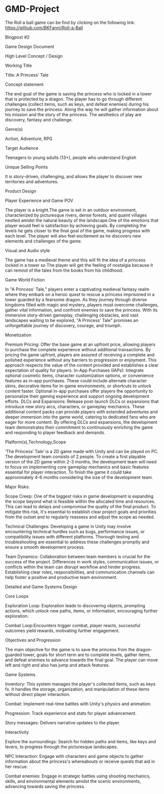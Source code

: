 # GMD-Project
The Roll a ball game can be find by clicking on the following link: https://github.com/BKFanni/Roll-a-Ball

Blogpost #2

Game Design Document

High Level Concept / Design


Working Title

Title: A Princess’ Tale

Concept statement

The end goal of the game is saving the princess who is locked in a tower that is protected by a dragon. The player has to go through different challenges (collect items, such as keys, and defeat enemies) during his journey to save the princess. Along the way he will gather information about his mission and the story of the princess. The aesthetics of play are discovery, fantasy and challenge.

Genre(s)

Action, Adventure, RPG

Target Audience

Teenagers to young adults (13+), people who understand English

Unique Selling Points

It is story-driven, challenging, and allows the player to discover new territories and adventures.

Product Design


Player Experience and Game POV

The player is a knight.The game is set in an outdoor environment, characterized by picturesque rivers, dense forests, and quaint villages nestled amidst the natural beauty of the landscape.One of the emotions that player would feel is satisfaction by achieving goals. By completing the levels he gets closer to the final goal of the game, making progress with each level. The player will also feel excitement as he discovers new elements and challenges of the game.

Visual and Audio style

The game has a medieval theme and this will fit the idea of a princess locked in a tower so The player will get the feeling of  nostalgia because it can remind of the tales from the books from his childhood.

Game World Fiction

In "A Princess' Tale," players enter a captivating medieval fantasy realm where they embark on a heroic quest to rescue a princess imprisoned in a tower guarded by a fearsome dragon. As they journey through diverse kingdoms filled with magic and mystery, players must overcome challenges, gather vital information, and confront enemies to save the princess. With its immersive story-driven gameplay, challenging obstacles, and vast landscapes waiting to be explored, "A Princess' Tale" promises an unforgettable journey of discovery, courage, and triumph.

Monetization

Premium Pricing: Offer the base game at an upfront price, allowing players to purchase the complete experience without additional transactions. By pricing the game upfront, players are assured of receiving a complete and polished experience without any barriers to progression or enjoyment. This approach respects the value of the content provided and establishes a clear expectation of quality for players.
In-App Purchases (IAPs): Integrate optional cosmetic items, character customization options, or convenience features as in-app purchases. These could include alternate character skins, decorative items for in-game environments, or shortcuts to unlock content faster. Optional in-app purchases offer players the opportunity to personalize their gaming experience and support ongoing development efforts.
DLCs and Expansions: Release post-launch DLCs or expansions that introduce new story arcs, characters, or gameplay mechanics. These additional content packs can provide players with extended adventures and deeper immersion into the game world, catering to dedicated fans who are eager for more content. By offering DLCs and expansions, the development team demonstrates their commitment to continuously enriching the game and responding to player feedback and demands.

Platform(s),Technology,Scope


‘The Princess’ Tale’ is a 2D game made with Unity and can be played on PC. 
The development team consists of 2 people. To create a first playable version of the 2D game within 2-3 months, the development team will need to focus on implementing core gameplay mechanics and basic features essential for player interaction. To finish the game it could take approximately 4-6 months considering the size of the development team.

Major Risks:

Scope Creep: One of the biggest risks in game development is expanding the scope beyond what is feasible within the allocated time and resources. This can lead to delays and compromise the quality of the final product. To mitigate this risk, it's essential to establish clear project goals and priorities from the outset and to regularly reassess and adjust the scope as needed.

Technical Challenges: Developing a game in Unity may involve encountering technical hurdles such as bugs, performance issues, or compatibility issues with different platforms. Thorough testing and troubleshooting are essential to address these challenges promptly and ensure a smooth development process.

Team Dynamics: Collaboration between team members is crucial for the success of the project. Differences in work styles, communication issues, or conflicts within the team can disrupt workflow and hinder progress. Establishing clear roles, responsibilities, and communication channels can help foster a positive and productive team environment.


Detailed and Game Systems Design


Core Loops

Exploration Loop: Exploration leads to discovering objects, prompting actions, which unlock new paths, items, or information, encouraging further exploration.

Combat Loop:Encounters trigger combat, player reacts, successful outcomes yield rewards, motivating further engagement.

Objectives and Progression

The main objective for the game is to save the princess from the dragon-guarded tower, goals for short term are to complete levels, gather items, and defeat enemies to advance towards the final goal.
The player can move left and right and also has jump and attack features.

Game Systems


Inventory: This system manages the player's collected items, such as keys fx. It handles the storage, organization, and manipulation of these items without direct player interaction.

Combat: Implement real-time battles with Unity's physics and animation.

Progression: Track experience and stats for player advancement.

Story messages: Delivers narrative updates to the player.

Interactivity


Explore the surroundings: Search for hidden paths and items, like keys and levers, to progress through the picturesque landscapes.

NPC Interaction: Engage with characters and game objects to gather information about the princess's whereabouts or receive quests that aid in her rescue.

Combat enemies: Engage in strategic battles using shooting mechanics, skills, and environmental elements amidst the scenic environments, advancing towards saving the princess.
